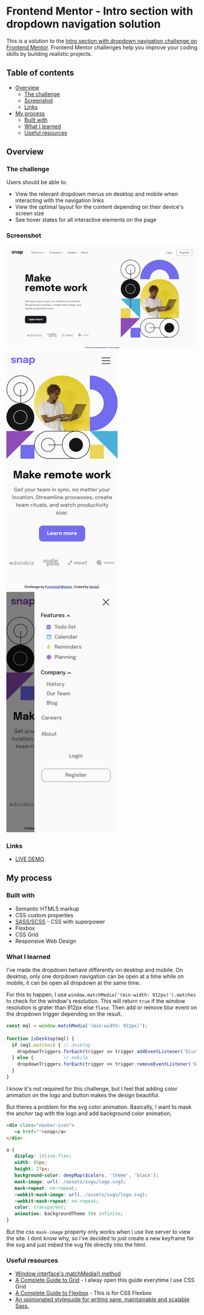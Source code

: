 # Frontend Mentor - Intro section with dropdown navigation solution

This is a solution to the [Intro section with dropdown navigation challenge on Frontend Mentor](https://www.frontendmentor.io/challenges/intro-section-with-dropdown-navigation-ryaPetHE5). Frontend Mentor challenges help you improve your coding skills by building realistic projects. 

## Table of contents

- [Overview](#overview)
  - [The challenge](#the-challenge)
  - [Screenshot](#screenshot)
  - [Links](#links)
- [My process](#my-process)
  - [Built with](#built-with)
  - [What I learned](#what-i-learned)
  - [Useful resources](#useful-resources)

## Overview

### The challenge

Users should be able to:

- View the relevant dropdown menus on desktop and mobile when interacting with the navigation links
- View the optimal layout for the content depending on their device's screen size
- See hover states for all interactive elements on the page

### Screenshot

![](./design/ss_desktop1.png)
![](./design/ss_mobile.png) ![](./design/ss_mobile_active.png)

### Links

- [LIVE DEMO](https://njvs.github.io/snap-intro-section/)

## My process

### Built with

- Semantic HTML5 markup
- CSS custom properties
- [SASS/SCSS](https://sass-lang.com) - CSS with superpower
- Flexbox
- CSS Grid
- Responsive Web Design

### What I learned

I've made the dropdown behave differently on desktop and mobile. On desktop, only one dorpdown navigation can be open at a time while on mobile, it can be open all dropdown at the same time.

For this to happen, I use `window.matchMedia('(min-width: 912px)').matches` to check for the window's resolution. This will return `true` if the window resolution is grater than 912px else `flase`. Then add or remove blur event on the dropdown trigger depending on the result.
```js
const mql = window.matchMedia('(min-width: 912px)');

function isDesktop(mql) {
  if (mql.matches) { // desktop
    dropdownTriggers.forEach(trigger => trigger.addEventListener('blur', blurHandler))
  } else {           // mobile
    dropdownTriggers.forEach(trigger => trigger.removeEventListener('blur', blurHandler))
  }
}
```

I know it's not required for this challenge, but I feel that adding color animation on the logo and button makes the design beautiful.

But theres a problem for the svg color animation. Basically, I want to mask the anchor tag with the logo and add background color animation, 

```html
<div class="navbar-icon">
   <a href="">snap</a>
</div>
```

```scss
a {
   display: inline-flex;
   width: 85px;
   height: 27px;
   background-color: deepMap($colors, 'theme', 'black');
   mask-image: url(../assets/svgs/logo.svg);
   mask-repeat: no-repeat;
   -webkit-mask-image: url(../assets/svgs/logo.svg);
   -webkit-mask-repeat: no-repeat;
   color: transparent;
   animation: backgroundTheme 50s infinite;
}
```

But the css `mask-image` property only works when i use live server to view the site. I dont know why, so i've decided to just create a new keyframe for the svg and just imbed the svg file directly into the html.

### Useful resources

- [Window interface's matchMedia() method](https://developer.mozilla.org/en-US/docs/Web/API/Window/matchMedia)
- [A Complete Guide to Grid](https://css-tricks.com/snippets/css/complete-guide-grid/) - I alway open this guide everytime I use CSS Grid
- [A Complete Guide to Flexbox](https://css-tricks.com/snippets/css/a-guide-to-flexbox/) - This is for CSS Flexbox
- [An opinionated styleguide for writing sane, maintainable and scalable Sass.](https://sass-guidelin.es/)